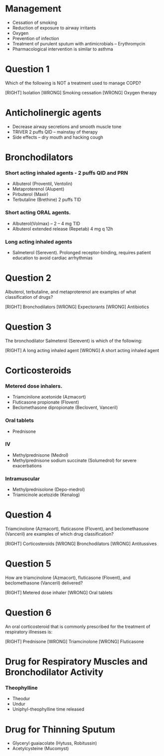 # Management
* Cessation of smoking
* Reduction of exposure to airway irritants
* Oxygen
* Prevention of infection
* Treatment of purulent sputum with antimicrobials – Erythromycin
* Pharmacological intervention is similar to asthma

# Question 1
Which of the following is NOT a treatment used to manage COPD?

[RIGHT] Isolation
[WRONG] Smoking cessation
[WRONG] Oxygen therapy

# Anticholinergic agents 
* Decrease airway secretions and smooth muscle tone
* TRIVER 2 puffs QID – mainstay of therapy
* Side effects – dry mouth and hacking cough

# Bronchodilators

### Short acting inhaled agents - 2 puffs QID and PRN
* Albuterol (Proventil, Ventolin)
* Metaproterenol (Alupent)
* Pirbuterol (Maxir)
* Terbutaline (Brethine) 2 puffs TID

### Short acting ORAL agents. 
* Albuterol(Volmax) – 2 – 4 mg TID
* Albuterol extended release (Repetab) 4 mg q 12h

### Long acting inhaled agents 
* Salmeterol (Serevent). Prolonged receptor-binding, requires patient education to avoid cardiac arrhythmias

# Question 2
Albuterol, terbutaline, and metaproterenol are examples of what classification of drugs?

[RIGHT] Bronchodilators
[WRONG] Expectorants
[WRONG] Antibiotics

# Question 3
The bronchodilator Salmeterol (Serevent) is which of the following:

[RIGHT] A long acting inhaled agent
[WRONG] A short acting inhaled agent

# Corticosteroids

### Metered dose inhalers. 
* Triamcinilone acetonide (Azmacort)
* Fluticasone propionate (Flovent)
* Beclomethasone dipropionate (Beclovent, Vanceril)

### Oral tablets
* Prednisone

### IV
* Methylprednisone (Medrol)
* Methylprednisone sodium succinate (Solumedrol) for severe exacerbations

### Intramuscular
* Methylprednisolone (Depo-medrol)
* Triamicinole acetozide (Kenalog)

# Question 4
Triamcinolone (Azmacort), fluticasone (Flovent), and beclomethasone (Vanceril) are examples of which drug classification?

[RIGHT] Corticosteroids
[WRONG] Bronchodilators
[WRONG] Antitussives

# Question 5
How are triamcinolone (Azmacort), fluticasone (Flovent), and beclomethasone (Vanceril) delivered?

[RIGHT] Metered dose inhaler
[WRONG] Oral tablets

# Question 6
An oral corticosteroid that is commonly prescribed for the treatment of respiratory illnesses is:

[RIGHT] Prednisone
[WRONG] Triamcinolone
[WRONG] Fluticasone

# Drug for Respiratory Muscles and Bronchodilator Activity

### Theophylline
* Theodur
* Undur
* Uniphyl-theophylline time released

# Drug for Thinning Sputum
* Glyceryl guaiacolate (Hytuss, Robitussin)
* Acetylcysteine (Mucomyst)